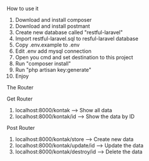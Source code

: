 How to use it

1. Download and install composer
2. Download and install postmant
2. Create new database called "restful-laravel"
3. Import restful-laravel.sql to resful-laravel database
4. Copy .env.example to .env
5. Edit .env add mysql connection
6. Open you cmd and set destination to this project
7. Run "composer install"
8. Run "php artisan key:generate"
9. Enjoy

The Router

Get Router
1. localhost:8000/kontak --> Show all data
2. localhost:8000/kontak/id --> Show the data by ID

Post Router
1. localhost:8000/kontak/store --> Create new data
2. localhost:8000/kontak/update/id --> Update the data
3. localhost:8000/kontak/destroy/id --> Delete the data
